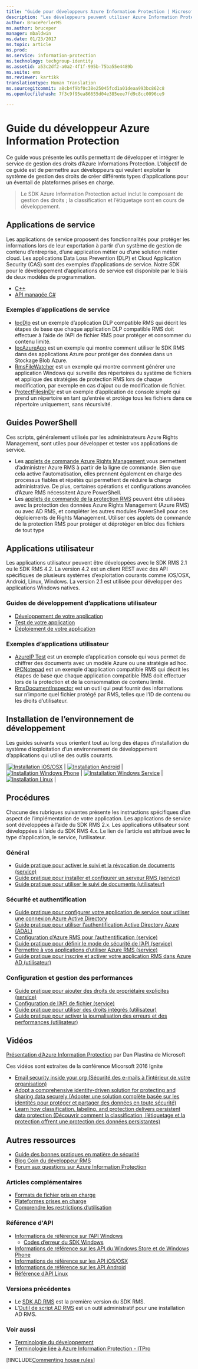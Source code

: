 ```yaml
---
title: "Guide pour développeurs Azure Information Protection | Microsoft Docs"
description: "Les développeurs peuvent utiliser Azure Information Protection pour protéger et gérer des fichiers de tout type"
author: BrucePerlerMS
ms.author: bruceper
manager: mbaldwin
ms.date: 01/23/2017
ms.topic: article
ms.prod: 
ms.service: information-protection
ms.technology: techgroup-identity
ms.assetid: a53c2df2-a0a2-4f1f-995b-75ba55e4489b
ms.suite: ems
ms.reviewer: kartikk
translationtype: Human Translation
ms.sourcegitcommit: a8cb4f9bf0c38e25045fcd1a01deaa993bc862c8
ms.openlocfilehash: 7f3c9f95ea86655d04e385eee7fd9c8cc0096ce9

---
```

# <a name="azure-information-protection-developers-guide"></a>Guide du développeur Azure Information Protection

Ce guide vous présente les outils permettant de développer et intégrer le service de gestion des droits d’Azure Informations Protection. L’objectif de ce guide est de permettre aux développeurs qui veulent exploiter le système de gestion des droits de créer différents types d’applications pour un éventail de plateformes prises en charge.

>Le SDK Azure Information Protection actuel inclut le composant de gestion des droits ; la classification et l’étiquetage sont en cours de développement.

## <a name="service-applications"></a>Applications de service

Les applications de service proposent des fonctionnalités pour protéger les informations lors de leur exportation à partir d’un système de gestion de contenu d’entreprise, d’une application métier ou d’une solution métier cloud. Les applications Data Loss Prevention (DLP) et Cloud Application Security (CAS) sont des exemples d’applications de service. Notre SDK pour le développement d’applications de service est disponible par le biais de deux modèles de programmation.

- [C++](https://www.microsoft.com/en-us/download/details.aspx?id=38397)
- [API managée C#](https://github.com/Azure-Samples/Azure-Information-Protection-Samples/tree/master/IpcManagedAPI)

### <a name="examples-of-service-applications"></a>Exemples d’applications de service

- [IpcDlp](https://github.com/Azure-Samples/active-directory-dotnet-rms) est un exemple d’application DLP compatible RMS qui décrit les étapes de base que chaque application DLP compatible RMS doit effectuer à l’aide de l’API de fichier RMS pour protéger et consommer du contenu limité.
- [IpcAzureApp](https://github.com/Azure-Samples/active-directory-dotnet-rms) est un exemple qui montre comment utiliser le SDK RMS dans des applications Azure pour protéger des données dans un Stockage Blob Azure.
- [RmsFileWatcher](https://github.com/Azure-Samples/active-directory-dotnet-rms) est un exemple qui montre comment générer une application Windows qui surveille des répertoires du système de fichiers et applique des stratégies de protection RMS lors de chaque modification, par exemple en cas d’ajout ou de modification de fichier.
- [ProtectFilesInDir](https://github.com/Azure-Samples/Azure-Information-Protection-Samples/tree/master/EncryptFilesInDir) est un exemple d’application de console simple qui prend un répertoire en tant qu’entrée et protège tous les fichiers dans ce répertoire uniquement, sans récursivité.

## <a name="powershell-guides"></a>Guides PowerShell

Ces scripts, généralement utilisés par les administrateurs Azure Rights Management, sont utiles pour développer et tester vos applications de service.

- Les [applets de commande Azure Rights Management ](https://msdn.microsoft.com/library/azure/dn629398.aspx) vous permettent d’administrer Azure RMS à partir de la ligne de commande. Bien que cela active l'automatisation, elles prennent également en charge des processus fiables et répétés qui permettent de réduire la charge administrative. De plus, certaines opérations et configurations avancées d’Azure RMS nécessitent Azure PowerShell.
- Les [applets de commande de la protection RMS](https://msdn.microsoft.com/library/azure/mt433195.aspx) peuvent être utilisées avec la protection des données Azure Rights Management (Azure RMS) ou avec AD RMS, et compléter les autres modules PowerShell pour ces déploiements de Rights Management. Utiliser ces applets de commande de la protection RMS pour protéger et déprotéger en bloc des fichiers de tout type

## <a name="user-applications"></a>Applications utilisateur

Les applications utilisateur peuvent être développées avec le SDK RMS 2.1 ou le SDK RMS 4.2.
La version 4.2 est un client REST avec des API spécifiques de plusieurs systèmes d’exploitation courants comme iOS/OSX, Android, Linux, Windows. La version 2.1 est utilisée pour développer des applications Windows natives.

### <a name="user-application-development-guides"></a>Guides de développement d’applications utilisateur

- [Développement de votre application](developing-your-application.md)
- [Test de votre application](how-to-set-up-your-test-environment.md)
- [Déploiement de votre application](deploying-your-application.md)

### <a name="user-application-samples"></a>Exemples d’applications utilisateur

- [AzureIP Test](https://github.com/Azure-Samples/Azure-Information-Protection-Samples/tree/master/AzureIP_Test) est un exemple d’application console qui vous permet de chiffrer des documents avec un modèle Azure ou une stratégie ad hoc.
- [IPCNotepad](https://github.com/Azure-Samples/Azure-Information-Protection-Samples/tree/master/AzureIP_Test) est un exemple d’application compatible RMS qui décrit les étapes de base que chaque application compatible RMS doit effectuer lors de la protection et de la consommation de contenu limité.
- [RmsDocumentInspector](https://github.com/Azure-Samples/active-directory-dotnet-rms) est un outil qui peut fournir des informations sur n’importe quel fichier protégé par RMS, telles que l’ID de contenu ou les droits d’utilisateur.

## <a name="development-environment-setup"></a>Installation de l’environnement de développement

Les guides suivants vous orientent tout au long des étapes d’installation du système d’exploitation d’un environnement de développement d’applications qui utilise des outils courants.

|[![Installation iOS/OSX](../media/develop/ios-icon.png)](ios-sdk.md) | [![Installation Android](../media/develop/android-icon.png)](android-sdk.md) | [![Installation Windows Phone](../media/develop/windows-phone-icon.png)](windows-phone-apps.md) | [![Installation Windows Service](../media/develop/windows-icon.png)](install-the-rms-sdk.md) | [![Installation Linux](../media/develop/linux-icon.png)](linux-setup.md) |

## <a name="how-tos"></a>Procédures

Chacune des rubriques suivantes présente les instructions spécifiques d’un aspect de l’implémentation de votre application. Les applications de service sont développées à l’aide du SDK RMS 2.x. Les applications utilisateur sont développées à l’aide du SDK RMS 4.x. Le lien de l’article est attribué avec le type d’application, le service, l’utilisateur.

### <a name="general"></a>Général

- [Guide pratique pour activer le suivi et la révocation de documents (service)](tracking-content.md)
- [Guide pratique pour installer et configurer un serveur RMS (service)](how-to-install-and-configure-an-rms-server.md)
- [Guide pratique pour utiliser le suivi de documents (utilisateur)](how-to-use-document-tracking.md)

### <a name="security-and-authentication"></a>Sécurité et authentification

- [Guide pratique pour configurer votre application de service pour utiliser une connexion Azure Active Directory](https://docs.microsoft.com/en-us/azure/app-service-mobile/app-service-mobile-how-to-configure-active-directory-authentication)
- [Guide pratique pour utiliser l’authentification Active Directory Azure (ADAL)](how-to-use-adal-authentication.md)
- [Configuration d’Azure RMS pour l’authentification (service)](adal-auth.md)
- [Guide pratique pour définir le mode de sécurité de l’API (service)](setting-the-api-security-mode-api-mode.md)
- [Permettre à vos applications d’utiliser Azure RMS (service)](how-to-use-file-api-with-aadrm-cloud.md)
- [Guide pratique pour inscrire et activer votre application RMS dans Azure AD (utilisateur)](authentication-integration.md)

### <a name="configuration-and-performance-management"></a>Configuration et gestion des performances

- [Guide pratique pour ajouter des droits de propriétaire explicites (service)](add-explicit-owner-rights.md)
- [Configuration de l’API de fichier (service)](file-api-configuration.md)
- [Guide pratique pour utiliser des droits intégrés (utilisateur)](built-in-rights-usage-restriction-reference.md)
- [Guide pratique pour activer la journalisation des erreurs et des performances (utilisateur)](enabling-logging.md)

## <a name="videos"></a>Vidéos

[Présentation d’Azure Information Protection](https://www.microsoft.com/en-us/cloud-platform/azure-information-protection) par Dan Plastina de Microsoft

Ces vidéos sont extraites de la conférence Micorsoft 2016 Ignite

- [Email security inside your org (Sécurité des e-mails à l’intérieur de votre organisation)](https://myignite.microsoft.com/videos/2787)
- [Adopt a comprehensive identity-driven solution for protecting and sharing data securely (Adopter une solution complète basée sur les identités pour protéger et partager des données en toute sécurité)](https://myignite.microsoft.com/videos/2784)
- [Learn how classification, labeling, and protection delivers persistent data protection (Découvrir comment la classification, l’étiquetage et la protection offrent une protection des données persistantes)](https://myignite.microsoft.com/videos/2786)

## <a name="other-resources"></a>Autres ressources

- [Guide des bonnes pratiques en matière de sécurité](security-guidelines.md)
- [Blog Coin du développeur RMS](https://blogs.msdn.microsoft.com/rms/)
- [Forum aux questions sur Azure Information Protection](https://docs.microsoft.com/en-us/information-protection/get-started/faqs)

### <a name="support-articles"></a>Articles complémentaires

- [Formats de fichier pris en charge](supported-file-formats.md)
- [Plateformes prises en charge](supported-platforms.md)
- [Comprendre les restrictions d’utilisation](understanding-usage-restrictions.md)

### <a name="api-reference"></a>Référence d'API

- [Informations de référence sur l’API Windows](https://msdn.microsoft.com/en-us/library/hh535292.aspx)
  - [Codes d’erreur du SDK Windows](https://msdn.microsoft.com/library/hh535248.aspx)
- [Informations de référence sur les API du Windows Store et de Windows Phone](https://msdn.microsoft.com/library/dn891914.aspx)
- [Informations de référence sur les API iOS/OSX](https://msdn.microsoft.com/en-us/library/dn758306.aspx)
- [Informations de référence sur les API Android](https://msdn.microsoft.com/en-us/library/dn758245.aspx)
- [Référence d’API Linux](http://azuread.github.io/rms-sdk-for-cpp/annotated.html)

### <a name="previous-versions"></a>Versions précédentes

- Le [SDK AD RMS](https://msdn.microsoft.com/en-us/library/cc530379.aspx) est la première version du SDK RMS.
- L’[Outil de script AD RMS](https://msdn.microsoft.com/en-us/library/bb968797.aspx) est un outil administratif pour une installation AD RMS.

### <a name="see-also"></a>Voir aussi

- [Terminologie du développement](terms.md)
- [Terminologie liée à Azure Information Protection - ITPro](../get-started/terminology.md)

[!INCLUDE[Commenting house rules](../includes/houserules.md)]


<!--HONumber=Jan17_HO4-->


